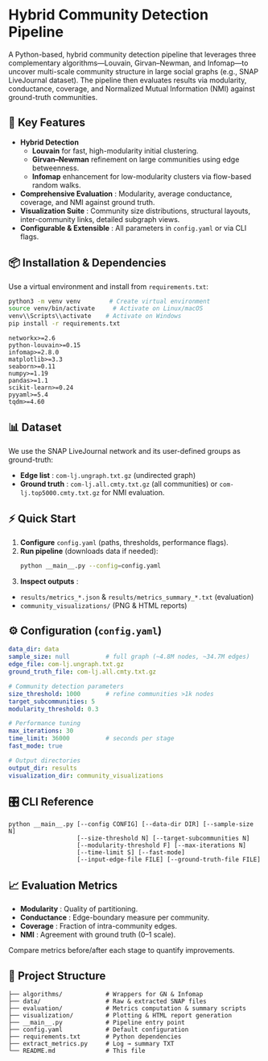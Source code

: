 # Hybrid Community Detection Pipeline

A Python-based, hybrid community detection pipeline that leverages three complementary algorithms—Louvain, Girvan–Newman, and Infomap—to uncover multi-scale community structure in large social graphs (e.g., SNAP LiveJournal dataset). The pipeline then evaluates results via modularity, conductance, coverage, and Normalized Mutual Information (NMI) against ground-truth communities.

## 🚀 Key Features

* **Hybrid Detection**
  * **Louvain** for fast, high-modularity initial clustering.
  * **Girvan–Newman** refinement on large communities using edge betweenness.
  * **Infomap** enhancement for low-modularity clusters via flow-based random walks.
* **Comprehensive Evaluation** : Modularity, average conductance, coverage, and NMI against ground truth.
* **Visualization Suite** : Community size distributions, structural layouts, inter-community links, detailed subgraph views.
* **Configurable & Extensible** : All parameters in `config.yaml` or via CLI flags.

## 📦 Installation & Dependencies

Use a virtual environment and install from `requirements.txt`:

```bash
python3 -m venv venv        # Create virtual environment
source venv/bin/activate     # Activate on Linux/macOS
venv\\Scripts\\activate    # Activate on Windows
pip install -r requirements.txt
```

```
networkx>=2.6
python-louvain>=0.15
infomap>=2.8.0
matplotlib>=3.3
seaborn>=0.11
numpy>=1.19
pandas>=1.1
scikit-learn>=0.24
pyyaml>=5.4
tqdm>=4.60
```

## 📊 Dataset

We use the SNAP LiveJournal network and its user-defined groups as ground-truth:

* **Edge list** : `com-lj.ungraph.txt.gz` (undirected graph)
* **Ground truth** : `com-lj.all.cmty.txt.gz` (all communities) or `com-lj.top5000.cmty.txt.gz` for NMI evaluation.

## ⚡ Quick Start

1. **Configure** `config.yaml` (paths, thresholds, performance flags).
2. **Run pipeline** (downloads data if needed):
   ```bash
   python __main__.py --config=config.yaml
   ```
3. **Inspect outputs** :

* `results/metrics_*.json` & `results/metrics_summary_*.txt` (evaluation)
* `community_visualizations/` (PNG & HTML reports)

## ⚙️ Configuration (`config.yaml`)

```yaml
data_dir: data
sample_size: null          # full graph (~4.8M nodes, ~34.7M edges)
edge_file: com-lj.ungraph.txt.gz
ground_truth_file: com-lj.all.cmty.txt.gz

# Community detection parameters
size_threshold: 1000       # refine communities >1k nodes
target_subcommunities: 5
modularity_threshold: 0.3

# Performance tuning
max_iterations: 30
time_limit: 36000          # seconds per stage
fast_mode: true

# Output directories
output_dir: results
visualization_dir: community_visualizations
```

## 🎛️ CLI Reference

```text
python __main__.py [--config CONFIG] [--data-dir DIR] [--sample-size N]
                   [--size-threshold N] [--target-subcommunities N]
                   [--modularity-threshold F] [--max-iterations N]
                   [--time-limit S] [--fast-mode]
                   [--input-edge-file FILE] [--ground-truth-file FILE]
```

## 📈 Evaluation Metrics

* **Modularity** : Quality of partitioning.
* **Conductance** : Edge-boundary measure per community.
* **Coverage** : Fraction of intra-community edges.
* **NMI** : Agreement with ground truth (0–1 scale).

Compare metrics before/after each stage to quantify improvements.

## 📂 Project Structure

```
├── algorithms/            # Wrappers for GN & Infomap
├── data/                  # Raw & extracted SNAP files
├── evaluation/            # Metrics computation & summary scripts
├── visualization/         # Plotting & HTML report generation
├── __main__.py            # Pipeline entry point
├── config.yaml            # Default configuration
├── requirements.txt       # Python dependencies
├── extract_metrics.py     # Log → summary TXT
└── README.md              # This file
```
